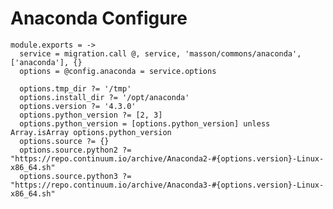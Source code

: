 
# Anaconda Configure

    module.exports = ->
      service = migration.call @, service, 'masson/commons/anaconda', ['anaconda'], {}
      options = @config.anaconda = service.options
      
      options.tmp_dir ?= '/tmp'
      options.install_dir ?= '/opt/anaconda'
      options.version ?= '4.3.0'
      options.python_version ?= [2, 3]
      options.python_version = [options.python_version] unless Array.isArray options.python_version
      options.source ?= {}
      options.source.python2 ?= "https://repo.continuum.io/archive/Anaconda2-#{options.version}-Linux-x86_64.sh"
      options.source.python3 ?= "https://repo.continuum.io/archive/Anaconda3-#{options.version}-Linux-x86_64.sh"
